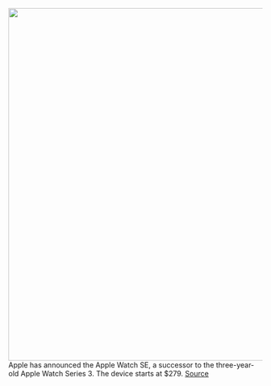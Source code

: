 <img src='https://cdn.vox-cdn.com/thumbor/aORnNvOx_nnoiHzrgAK-VFXH71E=/0x0:1073x605/1200x800/filters:focal(452x218:622x388)/cdn.vox-cdn.com/uploads/chorus_image/image/67410318/download__1_.0.png' width='700px' /><br/>
Apple has announced the Apple Watch SE, a successor to the three-year-old Apple Watch Series 3. The device starts at $279.
<a href='https://www.theverge.com/2020/9/15/21432363/apple-watch-se-price-features-specs-series-3-successor'> Source <a/>